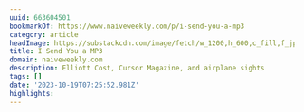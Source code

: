 ```yaml
---
uuid: 663604501
bookmarkOf: https://www.naiveweekly.com/p/i-send-you-a-mp3
category: article
headImage: https://substackcdn.com/image/fetch/w_1200,h_600,c_fill,f_jpg,q_auto:good,fl_progressive:steep,g_auto/https%3A%2F%2Fsubstack-post-media.s3.amazonaws.com%2Fpublic%2Fimages%2Fdfbb2bbd-8ab6-41c5-83d8-f8b08e2139c2_1080x1349.jpeg
title: I Send You a MP3
domain: naiveweekly.com
description: Elliott Cost, Cursor Magazine, and airplane sights
tags: []
date: '2023-10-19T07:25:52.981Z'
highlights: 
---
```



